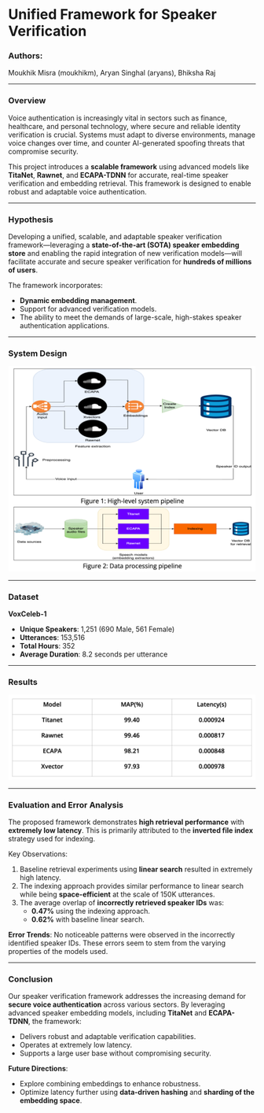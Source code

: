 # Unified Framework for Speaker Verification

### Authors:
Moukhik Misra (moukhikm), Aryan Singhal (aryans), Bhiksha Raj

---

### Overview

Voice authentication is increasingly vital in sectors such as finance, healthcare, and personal technology, where secure and reliable identity verification is crucial. Systems must adapt to diverse environments, manage voice changes over time, and counter AI-generated spoofing threats that compromise security.

This project introduces a **scalable framework** using advanced models like **TitaNet**, **Rawnet**, and **ECAPA-TDNN** for accurate, real-time speaker verification and embedding retrieval. This framework is designed to enable robust and adaptable voice authentication.

---

### Hypothesis

Developing a unified, scalable, and adaptable speaker verification framework—leveraging a **state-of-the-art (SOTA) speaker embedding store** and enabling the rapid integration of new verification models—will facilitate accurate and secure speaker verification for **hundreds of millions of users**.

The framework incorporates:
- **Dynamic embedding management**.
- Support for advanced verification models.
- The ability to meet the demands of large-scale, high-stakes speaker authentication applications.

---

### System Design

![System Design](Figure.png)

---

### Dataset

**VoxCeleb-1**
- **Unique Speakers**: 1,251 (690 Male, 561 Female)
- **Utterances**: 153,516
- **Total Hours**: 352
- **Average Duration**: 8.2 seconds per utterance

---

### Results

![Results](Results.png)

---

### Evaluation and Error Analysis

The proposed framework demonstrates **high retrieval performance** with **extremely low latency**. This is primarily attributed to the **inverted file index** strategy used for indexing. 

Key Observations:
1. Baseline retrieval experiments using **linear search** resulted in extremely high latency.
2. The indexing approach provides similar performance to linear search while being **space-efficient** at the scale of 150K utterances.
3. The average overlap of **incorrectly retrieved speaker IDs** was:
   - **0.47%** using the indexing approach.
   - **0.62%** with baseline linear search.

**Error Trends**:
No noticeable patterns were observed in the incorrectly identified speaker IDs. These errors seem to stem from the varying properties of the models used.

---

### Conclusion

Our speaker verification framework addresses the increasing demand for **secure voice authentication** across various sectors. By leveraging advanced speaker embedding models, including **TitaNet** and **ECAPA-TDNN**, the framework:
- Delivers robust and adaptable verification capabilities.
- Operates at extremely low latency.
- Supports a large user base without compromising security.

**Future Directions**:
- Explore combining embeddings to enhance robustness.
- Optimize latency further using **data-driven hashing** and **sharding of the embedding space**.
